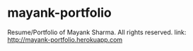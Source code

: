 # mayank-portfolio
Resume/Portfolio of Mayank Sharma. All rights reserved.
link: http://mayank-portfolio.herokuapp.com
